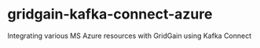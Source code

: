 # gridgain-kafka-connect-azure
Integrating various MS Azure resources with GridGain using Kafka Connect
